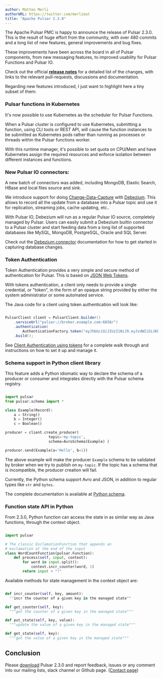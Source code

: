```yaml
---
author: Matteo Merli
authorURL: https://twitter.com/merlimat
title: "Apache Pulsar 2.3.0"
---
```


The Apache Pulsar PMC is happy to announce the release of Pulsar 2.3.0. This
is the result of huge effort from the community, with over 480 commits and
a long list of new features, general improvements and bug fixes.

These improvements have been across the board in all of Pulsar components,
from new messaging features, to improved usability for Pulsar Functions
and Pulsar IO.

Check out the official <b>[release notes](/release-notes/#2.3.0)</b> for a
detailed list of the changes, with links to the relevant pull-requests,
discussions and documentation.

Regarding new features introduced, I just want to highlight here a tiny
subset of them:

<!--truncate-->

### Pulsar functions in Kubernetes

It's now possible to use Kubernetes as the scheduler for Pulsar Functions.

When a Pulsar cluster is configured to use Kubernetes, submitting a
function, using CLI tools or REST API, will cause the function instances
to be submitted as Kubernetes pods rather than running as processes
or threads within the Pulsar functions worker.

With this runtime manager, it's possible to set quota on CPU/Mem and
have Kubernetes assign the required resources and enforce isolation
between different instances and functions.

###  New Pulsar IO connectors:

A new batch of connectors was added, including MongoDB, Elastic Search,
HBase and local files source and sink.

We introduce support for doing [Change-Data-Capture](https://en.wikipedia.org/wiki/Change_data_capture)
with [Debezium](https://debezium.io/). This allows to record all
the update from a database into a Pulsar topic and use it for replication,
streaming jobs, cache updating, etc..

With Pulsar IO, Debezium will run as a regular Pulsar IO source,
completely managed by Pulsar. Users can easily submit a Debezium
builtin connector to a Pulsar cluster and start feeding data
from a long list of supported databases like MySQL, MongoDB,
PostgreSQL, Oracle and SQL Server.

Check out the [Debezium connector](/docs/io-cdc) documentation for how
to get started in capturing database changes.

### Token Authentication

Token Authentication provides a very simple and secure method of authentication for Pulsar.
This is based on [JSON Web Tokens](https://jwt.io/).

With tokens authentication, a client only needs to provide a single credential, or "token", in the
form of an opaque string provided by either the system administrator or some automated service.

The Java code for a client using token authentication will look like:

```java

PulsarClient client = PulsarClient.builder()
    .serviceUrl("pulsar://broker.example.com:6650/")
    .authentication(
        AuthenticationFactory.token("eyJhbGciOiJIUzI1NiJ9.eyJzdWIiOiJKb2UifQ.ipevRNuRP6HflG8cFKnmUPtypruRC4fb1DWtoLL62SY")
    .build();

```

See [Client Authentication using tokens](/docs/security-token-client) for a complete walk through
and instructions on how to set it up and manage it.


### Schema support in Python client library

This feature adds a Python idiomatic way to declare the schema
of a producer or consumer and integrates directly with the Pulsar
schema registry.

```python

import pulsar
from pulsar.schema import *

class Example(Record):
    a = String()
    b = Integer()
    c = Boolean()

producer = client.create_producer(
                    topic='my-topic',
                    schema=AvroSchema(Example) )

producer.send(Example(a='Hello', b=1))

```

The above example will make the producer `Example` schema to be
validated by broker when we try to publish on `my-topic`. If the
topic has a schema that is incompatible, the producer creation will
fail.

Currently, the Python schema support Avro and JSON, in addition to
regular types like `str` and `bytes`.

The complete documentation is available at [Python schema](/docs/client-libraries-python/#schema).

### Function state API in Python

From 2.3.0, Python function can access the state in as similar
way as Java functions, through the context object.

```python

import pulsar

# The classic ExclamationFunction that appends an
# exclamation at the end of the input
class WordCountFunction(pulsar.Function):
    def process(self, input, context):
        for word in input.split():
            context.incr_counter(word, 1)
        return input + "!"

```

Available methods for state management in the context object are:

```python

def incr_counter(self, key, amount):
  ""incr the counter of a given key in the managed state""

def get_counter(self, key):
  """get the counter of a given key in the managed state"""

def put_state(self, key, value):
  """update the value of a given key in the managed state"""

def get_state(self, key):
  """get the value of a given key in the managed state"""

```

## Conclusion

Please [download](/download) Pulsar 2.3.0 and report feedback, issues or any comment into our mailing lists,
slack channel or Github page. ([Contact page](/contact))
